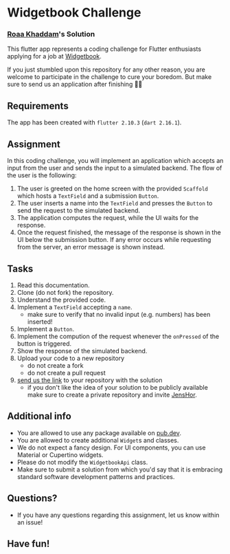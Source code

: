 # Widgetbook Challenge

### [Roaa Khaddam](https://github.com/Roaa94)'s Solution

This flutter app represents a coding challenge for Flutter enthusiasts applying for a job at [Widgetbook](https://widgetbook.io). 

If you just stumbled upon this repository for any other reason, you are welcome to participate in the challenge to cure your boredom. But make sure to send us an application after finishing 💪🏻

## Requirements

The app has been created with `flutter 2.10.3` (`dart 2.16.1`).

## Assignment

In this coding challenge, you will implement an application which accepts an input from the user and sends the input to a simulated backend. The flow of the user is the following:

1. The user is greeted on the home screen with the provided `Scaffold` which hosts a `TextField` and a submission `Button`. 
1. The user inserts a name into the `TextField` and presses the `Button` to send the request to the simulated backend.
1. The application computes the request, while the UI waits for the response. 
1. Once the request finished, the message of the response is shown in the UI below the submission button. If any error occurs while requesting from the server, an error message is shown instead.

## Tasks

1. Read this documentation.
1. Clone (do not fork) the repository.
1. Understand the provided code.
1. Implement a `TextField` accepting a `name`.
    - make sure to verify that no invalid input (e.g. numbers) has been inserted!
1. Implement a `Button`.
1. Implement the compution of the request whenever the `onPressed` of the button is triggered.
1. Show the response of the simulated backend.
1. Upload your code to a new repository 
    - do not create a fork
    - do not create a pull request
1. [send us the link](mailto:jens@widgetbook.io) to your repository with the solution
    - if you don't like the idea of your solution to be publicly available make sure to create a private repository and invite [JensHor](https://github.com/jenshor).

## Additional info

- You are allowed to use any package available on [pub.dev](https://pub.dev).
- You are allowed to create additional `Widget`s and classes.
- We do not expect a fancy design. For UI components, you can use Material or Cupertino widgets. 
- Please do not modify the `WidgetbookApi` class.
- Make sure to submit a solution from which you'd say that it is embracing standard software development patterns and practices. 

## Questions?

- If you have any questions regarding this assignment, let us know within an issue!

## Have fun! 

